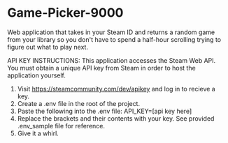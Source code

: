 # Game-Picker-9000
Web application that takes in your Steam ID and returns a random game from your library so you don't have to spend a half-hour scrolling trying to figure out what to play next.

API KEY INSTRUCTIONS:
This application accesses the Steam Web API. You must obtain a unique API key from Steam in order to host the application yourself. 

1. Visit https://steamcommunity.com/dev/apikey and log in to recieve a key.
2. Create a .env file in the root of the project.
3. Paste the following into the .env file: API_KEY=[api key here] 
4. Replace the brackets and their contents with your key. See provided .env_sample file for reference.
5. Give it a whirl.

